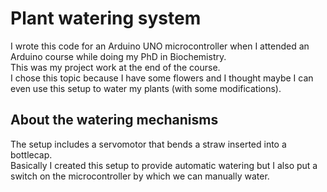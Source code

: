 # Plant watering system
I wrote this code for an Arduino UNO microcontroller when I attended an Arduino course while doing my PhD in Biochemistry.<br/>
This was my project work at the end of the course.<br/>
I chose this topic because I have some flowers and I thought maybe I can even use this setup to water my plants (with some modifications).
## About the watering mechanisms
The setup includes a servomotor that bends a straw inserted into a bottlecap.<br/>
Basically I created this setup to provide automatic watering but I also put a switch on the microcontroller by which we can manually water.
